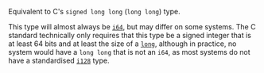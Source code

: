 Equivalent to C's `signed long long` (`long long`) type.

This type will almost always be [`i64`], but may differ on some systems. The C standard technically only requires that this type be a signed integer that is at least 64 bits and at least the size of a [`long`], although in practice, no system would have a `long long` that is not an `i64`, as most systems do not have a standardised [`i128`] type.

[`long`]: c_int
[`i64`]: i64
[`i128`]: i128

